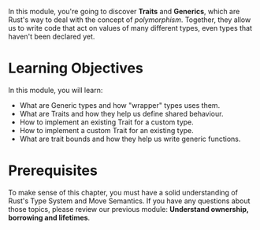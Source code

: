 In this module, you're going to discover **Traits** and **Generics**, which are Rust's way to deal
with the concept of *polymorphism*. Together, they allow us to write code that act on values of many
different types, even types that haven't been declared yet.

# Learning Objectives

In this module, you will learn:

-   What are Generic types and how "wrapper" types uses them.
-   What are Traits and how they help us define shared behaviour.
-   How to implement an existing Trait for a custom type.
-   How to implement a custom Trait for an existing type.
-   What are trait bounds and how they help us write generic functions.

# Prerequisites

To make sense of this chapter, you must have a solid understanding of Rust's Type System and Move
Semantics. If you have any questions about those topics, please review our previous module:
**Understand ownership, borrowing and lifetimes**.
